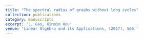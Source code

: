 ```yaml
---
title: "The spectral radius of graphs without long cycles"
collection: publications
category: manuscripts
excerpt: 'J. Gao, Xinmin Hou'
venue: 'Linear Algebra and its Applications, (2017), 566.'
---
```


